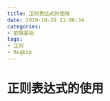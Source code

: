 ```yaml
---
title: 正则表达式的使用
date: 2019-10-29 11:06:34
categories:
- 前端基础
tags: 
- 正则
- RegExp
---
```


# 正则表达式的使用